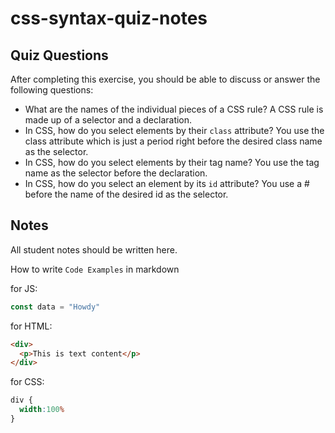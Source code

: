 # css-syntax-quiz-notes

## Quiz Questions

After completing this exercise, you should be able to discuss or answer the following questions:

- What are the names of the individual pieces of a CSS rule?
A CSS rule is made up of a selector and a declaration.
- In CSS, how do you select elements by their `class` attribute?
You use the class attribute which is just a period right before the desired class name as the selector.
- In CSS, how do you select elements by their tag name?
You use the tag name as the selector before the declaration.
- In CSS, how do you select an element by its `id` attribute?
You use a # before the name of the desired id as the selector.

## Notes

All student notes should be written here.


How to write `Code Examples` in markdown

for JS:
```javascript
const data = "Howdy"
```

for HTML:
```html
<div>
  <p>This is text content</p>
</div>
```

for CSS:
```css
div {
  width:100%
}
```
